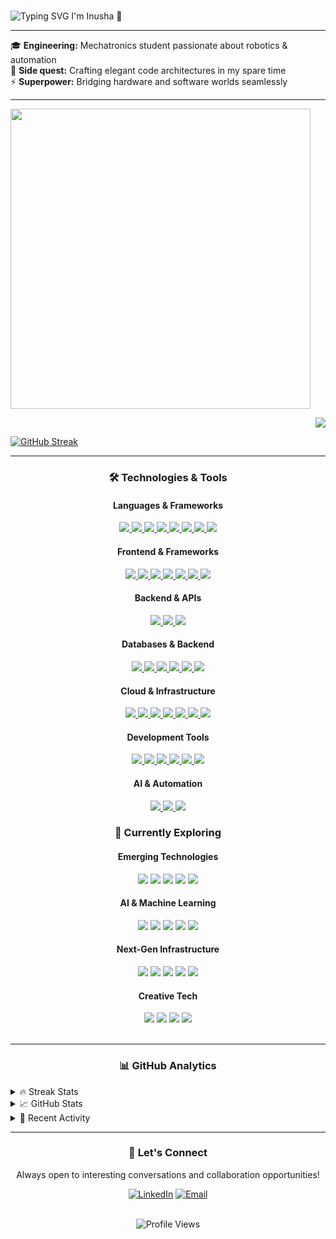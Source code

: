 # <div align="center">
  <img src="https://readme-typing-svg.demolab.com?font=Fira+Code&pause=1000&color=FF6B6B&center=true&vCenter=true&width=500&lines=Mechatronics+Engineering+Student;Code+%2B+Hardware+%3D+%3C3;Building+the+future%2C+one+commit+at+a+time" alt="Typing SVG" />
  
  <!-- Fallback if typing SVG doesn't work -->
  <!-- <h2>🤖 Mechatronics Engineering Student | 💻 Code + Hardware = ❤️</h2> -->
</div> I'm Inusha 👋



---
🎓 **Engineering:** Mechatronics student passionate about robotics & automation  
🚀 **Side quest:** Crafting elegant code architectures in my spare time  
⚡ **Superpower:** Bridging hardware and software worlds seamlessly


---                   
<p align = "left">
  <img src = "https://github-readme-stats.vercel.app/api/top-langs/?username=InushaDeSilva&theme=radical&layout=compact" width="480">
</p>

<p align = "right">
  <img src = "https://github-readme-stats.vercel.app/api?username=InushaDeSilva&show_icons=true&theme=radical&layout=compact">
</p>

[![GitHub Streak](http://github-readme-streak-stats.herokuapp.com?user=InushaDeSilva&theme=radical&date_format=M%20j%5B%2C%20Y%5D)](https://git.io/streak-stats)


---
<div align="center">
<h3>🛠️ Technologies & Tools</h3>
</div>

<div align="center">
<h4>Languages & Frameworks</h4>
  <a href="https://www.typescriptlang.org">
    <img src="https://img.shields.io/badge/TypeScript-007ACC?style=for-the-badge&logo=typescript&logoColor=white" />
  </a>
  <a href="https://www.javascript.com">
    <img src="https://img.shields.io/badge/JavaScript-F7DF1E?style=for-the-badge&logo=javascript&logoColor=black" />
  </a>
  <a href="https://www.rust-lang.org/">
    <img src="https://img.shields.io/badge/Rust-000000?style=for-the-badge&logo=rust&logoColor=white" />
  </a>
  <a href="https://cplusplus.com/">
    <img src="https://img.shields.io/badge/C++-00599C?style=for-the-badge&logo=c%2B%2B&logoColor=white" />
  </a>
  <a href="https://go.dev/">
    <img src="https://img.shields.io/badge/Go-00ADD8?style=for-the-badge&logo=go&logoColor=white" />
  </a>
  <a href="https://www.python.org/">
    <img src="https://img.shields.io/badge/Python-3776AB?style=for-the-badge&logo=python&logoColor=white" />
  </a>
  <a href="https://nodejs.org/">
    <img src="https://img.shields.io/badge/Node.js-339933?style=for-the-badge&logo=nodedotjs&logoColor=white" />
  </a>
  <a href="https://deno.land/">
    <img src="https://img.shields.io/badge/Deno-000000?style=for-the-badge&logo=deno&logoColor=white" />
  </a>
</div>

<div align="center">
<h4>Frontend & Frameworks</h4>
  <a href="https://reactjs.org/">
    <img src="https://img.shields.io/badge/React-20232A?style=for-the-badge&logo=react&logoColor=61DAFB" />
  </a>
  <a href="https://nextjs.org/">
    <img src="https://img.shields.io/badge/Next.js-000000?style=for-the-badge&logo=nextdotjs&logoColor=white" />
  </a>
  <a href="https://reactnative.dev/">
    <img src="https://img.shields.io/badge/React_Native-20232A?style=for-the-badge&logo=react&logoColor=61DAFB" />
  </a>
  <a href="https://flutter.dev/">
    <img src="https://img.shields.io/badge/Flutter-02569B?style=for-the-badge&logo=flutter&logoColor=white" />
  </a>
  <a href="https://svelte.dev/">
    <img src="https://img.shields.io/badge/Svelte-FF3E00?style=for-the-badge&logo=svelte&logoColor=white" />
  </a>
  <a href="https://astro.build/">
    <img src="https://img.shields.io/badge/Astro-FF5D01?style=for-the-badge&logo=astro&logoColor=white" />
  </a>
  <a href="https://tauri.app/">
    <img src="https://img.shields.io/badge/Tauri-FFC131?style=for-the-badge&logo=tauri&logoColor=white" />
  </a>
</div>

<div align="center">
<h4>Backend & APIs</h4>
  <a href="https://nestjs.com/">
    <img src="https://img.shields.io/badge/NestJS-E0234E?style=for-the-badge&logo=nestjs&logoColor=white" />
  </a>
  <a href="https://graphql.org/">
    <img src="https://img.shields.io/badge/GraphQL-E10098?style=for-the-badge&logo=graphql&logoColor=white" />
  </a>
  <a href="https://webassembly.org/">
    <img src="https://img.shields.io/badge/WebAssembly-654FF0?style=for-the-badge&logo=webassembly&logoColor=white" />
  </a>
</div>

<div align="center">
<h4>Databases & Backend</h4>
  <a href="https://www.mongodb.com">
    <img src="https://img.shields.io/badge/MongoDB-47A248?style=for-the-badge&logo=mongodb&logoColor=white" />
  </a>
  <a href="https://www.mysql.com/">
    <img src="https://img.shields.io/badge/MySQL-4479A1?style=for-the-badge&logo=mysql&logoColor=white" />
  </a>
  <a href="https://www.sqlite.org/">
    <img src="https://img.shields.io/badge/SQLite-003B57?style=for-the-badge&logo=sqlite&logoColor=white" />
  </a>
  <a href="https://www.cockroachlabs.com/">
    <img src="https://img.shields.io/badge/CockroachDB-6933FF?style=for-the-badge&logo=cockroachlabs&logoColor=white" />
  </a>
  <a href="https://www.prisma.io/">
    <img src="https://img.shields.io/badge/Prisma-2D3748?style=for-the-badge&logo=prisma&logoColor=white" />
  </a>
  <a href="https://supabase.com/">
    <img src="https://img.shields.io/badge/Supabase-3ECF8E?style=for-the-badge&logo=supabase&logoColor=white" />
  </a>
</div>

<div align="center">
<h4>Cloud & Infrastructure</h4>
  <a href="https://aws.amazon.com/">
    <img src="https://img.shields.io/badge/AWS-232F3E?style=for-the-badge&logo=amazonaws&logoColor=white" />
  </a>
  <a href="https://www.docker.com/">
    <img src="https://img.shields.io/badge/Docker-2496ED?style=for-the-badge&logo=docker&logoColor=white" />
  </a>
  <a href="https://kubernetes.io/">
    <img src="https://img.shields.io/badge/Kubernetes-326CE5?style=for-the-badge&logo=kubernetes&logoColor=white" />
  </a>
  <a href="https://www.terraform.io/">
    <img src="https://img.shields.io/badge/Terraform-7B42BC?style=for-the-badge&logo=terraform&logoColor=white" />
  </a>
  <a href="https://firebase.google.com/">
    <img src="https://img.shields.io/badge/Firebase-FFCA28?style=for-the-badge&logo=firebase&logoColor=black" />
  </a>
  <a href="https://vercel.com/">
    <img src="https://img.shields.io/badge/Vercel-000000?style=for-the-badge&logo=vercel&logoColor=white" />
  </a>
  <a href="https://git-scm.com/">
    <img src="https://img.shields.io/badge/Git-F05032?style=for-the-badge&logo=git&logoColor=white" />
  </a>
</div>

<div align="center">
<h4>Development Tools</h4>
  <a href="https://code.visualstudio.com/">
    <img src="https://img.shields.io/badge/VS_Code-0078D4?style=for-the-badge&logo=visual%20studio%20code&logoColor=white" />
  </a>
  <a href="https://www.ros.org/">
    <img src="https://img.shields.io/badge/ROS-22314E?style=for-the-badge&logo=ros&logoColor=white" />
  </a>
  <a href="https://www.figma.com/">
    <img src="https://img.shields.io/badge/Figma-F24E1E?style=for-the-badge&logo=figma&logoColor=white" />
  </a>
  <a href="https://www.blender.org/">
    <img src="https://img.shields.io/badge/Blender-F5792A?style=for-the-badge&logo=blender&logoColor=white" />
  </a>
  <a href="https://threejs.org/">
    <img src="https://img.shields.io/badge/Three.js-000000?style=for-the-badge&logo=three.js&logoColor=white" />
  </a>
  <a href="https://www.vim.org/">
    <img src="https://img.shields.io/badge/Vim-019733?style=for-the-badge&logo=vim&logoColor=white" />
  </a>
</div>

<div align="center">
<h4>AI & Automation</h4>
  <a href="https://www.tensorflow.org">
    <img src="https://img.shields.io/badge/TensorFlow-FF6F00?style=for-the-badge&logo=tensorflow&logoColor=white" />
  </a>
  <a href="https://pptr.dev">
    <img src="https://img.shields.io/badge/Puppeteer-40B5A4?style=for-the-badge&logo=puppeteer&logoColor=white" />
  </a>
  <a href="https://clerk.com/">
    <img src="https://img.shields.io/badge/Clerk-6C47FF?style=for-the-badge&logo=clerk&logoColor=white" />
  </a>
</div>
</div>

<div align="center">
<h3>🚀 Currently Exploring</h3>
</div>
<div align="center">
<h4>Emerging Technologies</h4>
 <img src="https://img.shields.io/badge/Zig-F7A41D?style=for-the-badge&logo=zig&logoColor=white" />
 <img src="https://img.shields.io/badge/V-5D87BF?style=for-the-badge&logo=v&logoColor=white" />
 <img src="https://img.shields.io/badge/Bun-000000?style=for-the-badge&logo=bun&logoColor=white" />
 <img src="https://img.shields.io/badge/Gleam-FFAFF3?style=for-the-badge&logo=gleam&logoColor=black" />
 <img src="https://img.shields.io/badge/Mojo-FF6B35?style=for-the-badge&logo=modular&logoColor=white" />
 
<h4>AI & Machine Learning</h4>
 <img src="https://img.shields.io/badge/PyTorch-EE4C2C?style=for-the-badge&logo=pytorch&logoColor=white" />
 <img src="https://img.shields.io/badge/Hugging_Face-FFD21E?style=for-the-badge&logo=huggingface&logoColor=black" />
 <img src="https://img.shields.io/badge/OpenAI-412991?style=for-the-badge&logo=openai&logoColor=white" />
 <img src="https://img.shields.io/badge/LangChain-1C3C3C?style=for-the-badge&logo=langchain&logoColor=white" />
 <img src="https://img.shields.io/badge/CUDA-76B900?style=for-the-badge&logo=nvidia&logoColor=white" />

<h4>Next-Gen Infrastructure</h4>
 <img src="https://img.shields.io/badge/Edge_Computing-FF6B6B?style=for-the-badge&logo=cloudflare&logoColor=white" />
 <img src="https://img.shields.io/badge/Serverless-FD5750?style=for-the-badge&logo=serverless&logoColor=white" />
 <img src="https://img.shields.io/badge/WASM_Edge-654FF0?style=for-the-badge&logo=webassembly&logoColor=white" />
 <img src="https://img.shields.io/badge/Quantum-6929C4?style=for-the-badge&logo=ibm&logoColor=white" />
 <img src="https://img.shields.io/badge/5G_Networks-FF6B35?style=for-the-badge&logo=qualcomm&logoColor=white" />

<h4>Creative Tech</h4>
 <img src="https://img.shields.io/badge/Unity-000000?style=for-the-badge&logo=unity&logoColor=white" />
 <img src="https://img.shields.io/badge/Unreal_Engine-313131?style=for-the-badge&logo=unrealengine&logoColor=white" />
 <img src="https://img.shields.io/badge/AR/VR-FF6B6B?style=for-the-badge&logo=oculus&logoColor=white" />
 <img src="https://img.shields.io/badge/Blockchain-121D33?style=for-the-badge&logo=blockchain&logoColor=white" />
</div>
<br>

---

<div align="center">
  <h3>📊 GitHub Analytics</h3>
</div>

<details>
  <summary>🔥 Streak Stats</summary>
  <br>
  <div align="center">
    <img src="http://github-readme-streak-stats.herokuapp.com?user=InushaDeSilva&theme=radical&date_format=M%20j%5B%2C%20Y%5D" alt="GitHub Streak" />
  </div>
</details>

<details>
  <summary>📈 GitHub Stats</summary>
  <br>
  <div align="center">
    <img src="https://github-readme-stats.vercel.app/api?username=InushaDeSilva&show_icons=true&theme=radical&include_all_commits=true&count_private=true" alt="GitHub Stats" />
    <br><br>
    <img src="https://github-readme-stats.vercel.app/api/top-langs/?username=InushaDeSilva&theme=radical&layout=compact&langs_count=8" alt="Top Languages" />
  </div>
</details>

<details>
  <summary>🎯 Recent Activity</summary>
  
<!--START_SECTION:activity-->

<!--END_SECTION:activity-->

</details>

---

<div align="center">
  <h3>🤝 Let's Connect</h3>
  <p>Always open to interesting conversations and collaboration opportunities!</p>
  
  [![LinkedIn](https://img.shields.io/badge/LinkedIn-0077B5?style=for-the-badge&logo=linkedin&logoColor=white)](https://linkedin.com/in/inusha-de-silva)
  [![Email](https://img.shields.io/badge/Email-D14836?style=for-the-badge&logo=gmail&logoColor=white)](mailto:your.email@example.com)
  
  <br>
  <img src="https://komarev.com/ghpvc/?username=InushaDeSilva&color=blueviolet&style=for-the-badge" alt="Profile Views" />
</div>

 
